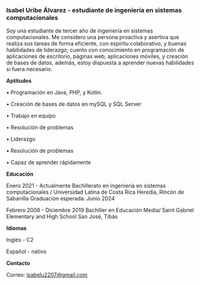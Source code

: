 ### Isabel Uribe Álvarez - estudiante de ingeniería en sistemas computacionales

Soy una estudiante de tercer año de ingeniería en sistemas computacionales. Me considero una persona proactiva y asertiva que realiza sus tareas de forma eficiente, con espíritu colaborativo, y buenas habilidades de liderazgo; cuento con conocimiento en programación de aplicaciones de escritorio, páginas web, aplicaciones móviles, y creación de bases de datos, además, estoy dispuesta a aprender nuevas habilidades si fuera necesario.

**Aptitudes**

• Programación en Java, PHP, y Kotlin.

• Creación de bases de datos en mySQL y SQL Server

• Trabajo en equipo

• Resolución de problemas

• Liderazgo

• Resolución de problemas

• Capaz de aprender rápidamente

**Educación**

Enero 2021 - Actualmente
Bachillerato en ingeniería en sistemas computacionales / Universidad Latina de Costa Rica
Heredia, Rincón de Sabanilla
Graduación esperada: Junio 2024

Febrero 2008 - Diciembre 2019
Bachiller en Educación Media/ Saint Gabriel Elementary and High School
San José, Tibás

**Idiomas**

Inglés - C2

Español - nativo

**Contacto**

Correo: isabelu2207@gmail.com
